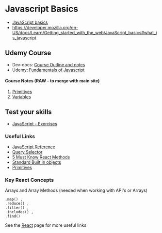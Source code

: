 # Javascript Basics

* [JavaScript basics](https://developer.mozilla.org/en-US/docs/Learn/Getting_started_with_the_web/JavaScript_basics)
* https://developer.mozilla.org/en-US/docs/Learn/Getting_started_with_the_web/JavaScript_basics#what_is_javascript

## Udemy Course

- Dev-docs: [Course Outline and notes](https://github.com/myplanetdigital/dev-docs/blob/master/Practice%20Areas/Front-End/Udemy%20Web%20Dev%20Course/Course%20Outline.md)
- Udemy: [Fundamentals of Javascript](https://www.udemy.com/course/web-development-a-practical-html-css-and-js-beginner-course/learn/lecture/16454994#overview) 

#### Course Notes (RAW - to merge with main site)

1. [Primitives](primitives.md)
2. [Variables](variables.md)

## Test your skills

- [JavaScript - Exercises](https://www.w3schools.com/js/default.asp)

### Useful Links

- [JavaScript Reference](https://www.w3schools.com/jsref/)
- [Query Selector](https://www.w3schools.com/jsref/met_element_queryselector.asp)
- [5 Must Know React Methods](https://raymondosy.medium.com/5-must-know-array-methods-in-react-da531a02b0ef)
- [Standard Built in objects](https://developer.mozilla.org/en-US/docs/Web/JavaScript/Reference/Global_Objects)
- [Primitives](https://developer.mozilla.org/en-US/docs/Glossary/Primitive#primitive_wrapper_objects_in_javascript)

### Key React Concepts
Arrays and Array Methods (needed when working with API's or Arrays)

```
.map() , 
.reduce() , 
.filter() , 
.includes() , 
.find()
```

See the [React](/learning/react.md) page for more useful links

